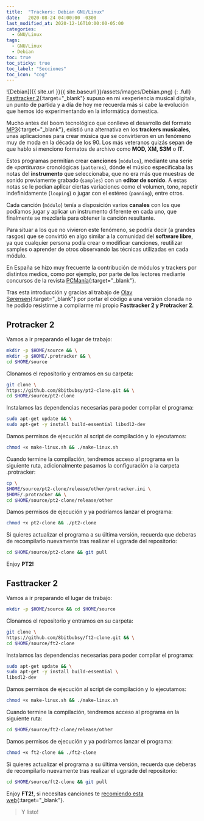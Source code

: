 ```yaml
---
title:  "Trackers: Debian GNU/Linux"
date:   2020-08-24 04:00:00 -0300
last_modified_at: 2020-12-16T10:00:00-05:00
categories:
  - GNU/Linux
tags:
  - GNU/Linux
  - Debian
toc: true
toc_sticky: true
toc_label: "Secciones"
toc_icon: "cog"
---
```


![Debian]({{ site.url }}{{ site.baseurl }}/assets/images/Debian.png)
{: .full}
[Fasttracker 2](https://web.archive.org/web/19980530083017/http://www.starbreeze.com/ft2.htm){:target="_blank"} supuso en mi «experiencia musical digital», un punto de partida y a día de hoy me recuerda más si cabe la evolución que hemos ido experimentando en la informática domestica.

Mucho antes del boom tecnológico que conllevo el desarrollo del formato [MP3](https://es.wikipedia.org/wiki/MP3){:target="_blank"}, existió una alternativa en los **trackers musicales**, unas aplicaciones para crear música que se convirtieron en un fenómeno muy de moda en la década de los 90. Los más veteranos quizás sepan de que hablo si menciono formatos de archivo como **MOD, XM, S3M** o **IT**.

Estos programas permitían crear **canciones** (`módulos`), mediante una serie de *«partituras»* cronológicas (`patterns`), dónde el músico especificaba las notas del **instrumento** que seleccionaba, que no era más que muestras de sonido previamente grabado (`samples`) con un **editor de sonido**. A estas notas se le podían aplicar ciertas variaciones como el volumen, tono, repetir indefinidamente (`looping`) o jugar con el estéreo (`panning`), entre otros.

Cada canción (`módulo`) tenía a disposición varios **canales** con los que podíamos jugar y aplicar un instrumento diferente en cada uno, que finalmente se mezclaría para obtener la canción resultante.

Para situar a los que no vivieron este fenómeno, se podría decir (a grandes rasgos) que se convirtió en algo similar a la comunidad del **software libre**, ya que cualquier persona podía crear o modificar canciones, reutilizar samples o aprender de otros observando las técnicas utilizadas en cada módulo.

En España se hizo muy frecuente la contribución de módulos y trackers por distintos medios, como por ejemplo, por parte de los lectores mediante concursos de la revista [PCManía](https://es.wikipedia.org/wiki/Personal_Computer_%26_Internet){:target="_blank"}.

Tras esta introducción y gracias al trabajo de [Olav Sørensen](https://16-bits.org/){:target="_blank"} por portar el código a una versión clonada no he podido resistirme a compilarme mi propio **Fasttracker 2 y Protracker 2**.

## Protracker 2

Vamos a ir preparando el lugar de trabajo:

```bash
mkdir -p $HOME/source && \
mkdir -p $HOME/.protracker && \
cd $HOME/source
```

Clonamos el repositorio y entramos en su carpeta:

```bash
git clone \
https://github.com/8bitbubsy/pt2-clone.git && \
cd $HOME/source/pt2-clone
```

Instalamos las dependencias necesarias para poder compilar el programa:

```bash
sudo apt-get update && \
sudo apt-get -y install build-essential libsdl2-dev
```

Damos permisos de ejecución al script de compilación y lo ejecutamos:

```bash
chmod +x make-linux.sh && ./make-linux.sh
```

Cuando termine la compilación, tendremos acceso al programa en la siguiente ruta, adicionalmente pasamos la configuración a la carpeta .protracker:

```bash
cp \
$HOME/source/pt2-clone/release/other/protracker.ini \
$HOME/.protracker && \
cd $HOME/source/pt2-clone/release/other
```

Damos permisos de ejecución y ya podríamos lanzar el programa:

```bash
chmod +x pt2-clone && ./pt2-clone
```

Si quieres actualizar el programa a su última versión, recuerda que deberas de recompilarlo nuevamente tras realizar el ugprade del repositorio:

```bash
cd $HOME/source/pt2-clone && git pull
```

Enjoy **PT2!**

## Fasttracker 2

Vamos a ir preparando el lugar de trabajo:

```bash
mkdir -p $HOME/source && cd $HOME/source
```

Clonamos el repositorio y entramos en su carpeta:

```bash
git clone \
https://github.com/8bitbubsy/ft2-clone.git && \
cd $HOME/source/ft2-clone
```

Instalamos las dependencias necesarias para poder compilar el programa:

```bash
sudo apt-get update && \
sudo apt-get -y install build-essential \
libsdl2-dev
```

Damos permisos de ejecución al script de compilación y lo ejecutamos:

```bash
chmod +x make-linux.sh && ./make-linux.sh
```

Cuando termine la compilación, tendremos acceso al programa en la siguiente ruta:

```bash
cd $HOME/source/ft2-clone/release/other
```

Damos permisos de ejecución y ya podríamos lanzar el programa:

```bash
chmod +x ft2-clone && ./ft2-clone
```

Si quieres actualizar el programa a su última versión, recuerda que deberas de recompilarlo nuevamente tras realizar el ugprade del repositorio:

```bash
cd $HOME/source/ft2-clone && git pull
```

Enjoy **FT2!**, si necesitas canciones te [recomiendo esta web](https://modarchive.org/){:target="_blank"}.

> Y listo!
